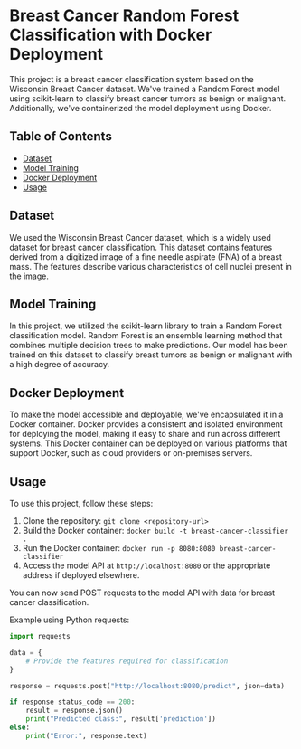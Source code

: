 # Breast Cancer Random Forest Classification with Docker Deployment

This project is a breast cancer classification system based on the Wisconsin Breast Cancer dataset. We've trained a Random Forest model using scikit-learn to classify breast cancer tumors as benign or malignant. Additionally, we've containerized the model deployment using Docker.

## Table of Contents

- [Dataset](#dataset)
- [Model Training](#model-training)
- [Docker Deployment](#docker-deployment)
- [Usage](#usage)


## Dataset

We used the Wisconsin Breast Cancer dataset, which is a widely used dataset for breast cancer classification. This dataset contains features derived from a digitized image of a fine needle aspirate (FNA) of a breast mass. The features describe various characteristics of cell nuclei present in the image.

## Model Training

In this project, we utilized the scikit-learn library to train a Random Forest classification model. Random Forest is an ensemble learning method that combines multiple decision trees to make predictions. Our model has been trained on this dataset to classify breast tumors as benign or malignant with a high degree of accuracy.

## Docker Deployment

To make the model accessible and deployable, we've encapsulated it in a Docker container. Docker provides a consistent and isolated environment for deploying the model, making it easy to share and run across different systems. This Docker container can be deployed on various platforms that support Docker, such as cloud providers or on-premises servers.

## Usage

To use this project, follow these steps:

1. Clone the repository: `git clone <repository-url>`
2. Build the Docker container: `docker build -t breast-cancer-classifier .`
3. Run the Docker container: `docker run -p 8080:8080 breast-cancer-classifier`
4. Access the model API at `http://localhost:8080` or the appropriate address if deployed elsewhere.

You can now send POST requests to the model API with data for breast cancer classification.

Example using Python requests:
```python
import requests

data = {
    # Provide the features required for classification
}

response = requests.post("http://localhost:8080/predict", json=data)

if response status_code == 200:
    result = response.json()
    print("Predicted class:", result['prediction'])
else:
    print("Error:", response.text)